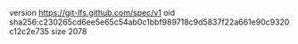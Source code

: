 version https://git-lfs.github.com/spec/v1
oid sha256:c230265cd6ee5e65c54ab0c1bbf989718c9d5837f22a661e90c9320c12c2e735
size 2078
